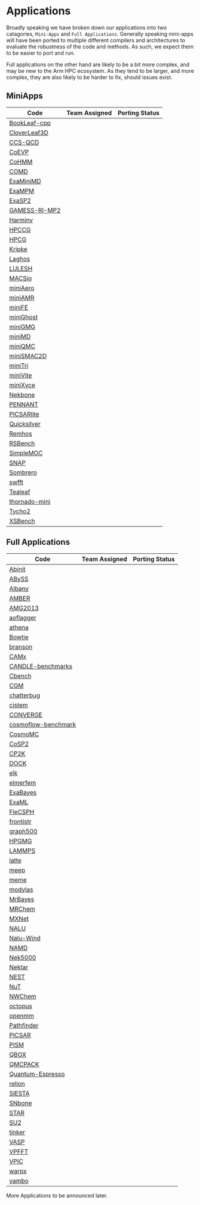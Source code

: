 # Applications

Broadly speaking we have broken down our applications into two catagories, `Mini-Apps` and `Full Applications`.
Generally speaking mini-apps will have been ported to multiple different compilers and architectures to evaluate the robustness of the code and methods.
As such, we expect them to be easier to port and run.

Full applications on the other hand are likely to be a bit more complex, and may be new to the Arm HPC ecosystem.
As they tend to be larger, and more complex, they are also likely to be harder to fix, should issues exist.

## MiniApps

| Code                                              | Team Assigned | Porting Status |
|---------------------------------------------------|---------------|----------------|
| [BookLeaf-cpp](MiniApps/BookLeaf-cpp/README.md)   |               |                |
| [CloverLeaf3D](MiniApps/CloverLeaf3D/README.md)   |               |                |
| [CCS-QCD](MiniApps/ccs-qcd/README.md)             |               |                |
| [CoEVP](MiniApps/CoEVP/README.md)                 |               |                |
| [CoHMM](MiniApps/CoHMM/README.md)                 |               |                |
| [COMD](MiniApps/comd/README.md)                   |               |                |
| [ExaMiniMD](MiniApps/ExaMiniMD/README.md)         |               |                |
| [ExaMPM](MiniApps/ExaMPM/README.md)               |               |                |
| [ExaSP2](MiniApps/ExaSP2/README.md)               |               |                |
| [GAMESS-RI-MP2](MiniApps/GAMESS-RI-MP2/README.md) |               |                |
| [Harminv](MiniApps/harminv/README.md)             |               |                |
| [HPCCG](MiniApps/HPCCG/README.md)                 |               |                |
| [HPCG](MiniApps/HPCG/README.md)                   |               |                |
| [Kripke](MiniApps/kripke/README.md)               |               |                |
| [Laghos](Applications/laghos/README.md)           |               |                |
| [LULESH](MiniApps/LULESH/README.md)               |               |                |
| [MACSio](MiniApps/MACSio/README.md)               |               |                |
| [miniAero](MiniApps/miniAero/README.md)           |               |                |
| [miniAMR](MiniApps/miniAMR/README.md)             |               |                |
| [miniFE](MiniApps/miniFE/README.md)               |               |                |
| [miniGhost](MiniApps/miniGhost/README.md)         |               |                |
| [miniGMG](Applications/minigmg/README.md)         |               |                |
| [miniMD](MiniApps/miniMD/README.md)               |               |                |
| [miniQMC](MiniApps/miniQMC/README.md)             |               |                |
| [miniSMAC2D](MiniApps/miniSMAC2D/README.md)       |               |                |
| [miniTri](MiniApps/miniTri/README.md)             |               |                |
| [miniVite](MiniApps/miniVite/README.md)           |               |                |
| [miniXyce](MiniApps/miniXyce/README.md)           |               |                |
| [Nekbone](MiniApps/nekbone/README.md)             |               |                |
| [PENNANT](MiniApps/PENNANT/README.md)             |               |                |
| [PICSARlite](MiniApps/PICSARlite/README.md)       |               |                |
| [Quicksilver](MiniApps/Quicksilver/README.md)     |               |                |
| [Remhos](MiniApps/Remhos/README.md)               |               |                |
| [RSBench](MiniApps/RSBench/README.md)             |               |                |
| [SimpleMOC](MiniApps/SimpleMOC/README.md)         |               |                |
| [SNAP](MiniApps/SNAP/README.md)                   |               |                |
| [Sombrero](MiniApps/sombrero/README.md)           |               |                |
| [swfft](MiniApps/swfft/README.md)                 |               |                |
| [Tealeaf](MiniApps/Tealeaf/README.md)             |               |                |
| [thornado-mini](MiniApps/thornado-mini/README.md) |               |                |
| [Tycho2](Applications/tycho2/README.md)           |               |                |
| [XSBench](MiniApps/XSBench/README.md)             |               |                |


## Full Applications

| Code                                                              | Team Assigned | Porting Status |
|-------------------------------------------------------------------|---------------|----------------|
| [Abinit](Applications/abinit/README.md)                           |               |                |
| [ABySS](Applications/abyss/README.md)                             |               |                |
| [Albany](Applications/albany/README.md)                           |               |                |
| [AMBER](Applications/amber/README.md)                             |               |                |
| [AMG2013](Applications/amg2013/README.md)                         |               |                |
| [aoflagger](Applications/aoflagger/README.md)                     |               |                |
| [athena](Applications/athena/README.md)                           |               |                |
| [Bowtie](Applications/bowtie/README.md)                           |               |                |
| [branson](Applications/branson/README.md)                         |               |                |
| [CAMx](Applications/camx/README.md)                               |               |                |
| [CANDLE-benchmarks](Applications/candle-benchmarks/README.md)     |               |                |
| [Cbench](Applications/cbench/README.md)                           |               |                |
| [CGM](Applications/cgm/README.md)                                 |               |                |
| [chatterbug](Applications/chatterbug/README.md)                   |               |                |
| [cistem](Applications/cistem/README.md)                           |               |                |
| [CONVERGE](Applications/converge/README.md)                       |               |                |
| [cosmoflow-benchmark](Applications/cosmoflow-benchmark/README.md) |               |                |
| [CosmoMC](Applications/cosmomc/README.md)                         |               |                |
| [CoSP2](Applications/cosp2/README.md)                             |               |                |
| [CP2K](Applications/cp2k/README.md)                               |               |                |
| [DOCK](Applications/dock/README.md)                               |               |                |
| [elk](Applications/elk/README.md)                                 |               |                |
| [elmerfem](Applications/elmerfem/README.md)                       |               |                |
| [ExaBayes](Applications/exabayes/README.md)                       |               |                |
| [ExaML](Applications/examl/README.md)                             |               |                |
| [FleCSPH](Applications/flecsph/README.md)                         |               |                |
| [frontistr](Applications/frontistr/README.md)                     |               |                |
| [graph500](Applications/graph500/README.md)                       |               |                |
| [HPGMG](Applications/hpgmg/README.md)                             |               |                |
| [LAMMPS](Applications/lammps/README.md)                           |               |                |
| [latte](Applications/latte/README.md)                             |               |                |
| [meep](Applications/meep/README.md)                               |               |                |
| [meme](Applications/meme/README.md)                               |               |                |
| [modylas](Applications/modylas/README.md)                         |               |                |
| [MrBayes](Applications/mrbayes/README.md)                         |               |                |
| [MRChem](Applications/mrchem/README.md)                           |               |                |
| [MXNet](Applications/mxnet/README.md)                             |               |                |
| [NALU](Applications/nalu/README.md)                               |               |                |
| [Nalu-Wind](Applications/nalu-wind/README.md)                     |               |                |
| [NAMD](Applications/namd/README.md)                               |               |                |
| [Nek5000](Applications/nek5000/README.md)                         |               |                |
| [Nektar](Applications/nektar/README.md)                           |               |                |
| [NEST](Applications/nest/README.md)                               |               |                |
| [NuT](Applications/nut/README.md)                                 |               |                |
| [NWChem](Applications/nwchem/README.md)                           |               |                |
| [octopus](Applications/octopus/README.md)                         |               |                |
| [openmm](Applications/openmm/README.md)                           |               |                |
| [Pathfinder](Applications/pathfinder/README.md)                   |               |                |
| [PICSAR](Applications/picsar/README.md)                           |               |                |
| [PISM](Applications/pism/README.md)                               |               |                |
| [QBOX](Applications/qbox/README.md)                               |               |                |
| [QMCPACK](Applications/qmcpack/README.md)                         |               |                |
| [Quantum-Espresso](Applications/quantum-espresso/README.md)       |               |                |
| [relion](Applications/relion/README.md)                           |               |                |
| [SIESTA](Applications/siesta/README.md)                           |               |                |
| [SNbone](Applications/snbone/README.md)                           |               |                |
| [STAR](Applications/star/README.md)                               |               |                |
| [SU2](Applications/su2/README.md)                                 |               |                |
| [tinker](Applications/tinker/README.md)                           |               |                |
| [VASP](Applications/vasp/README.md)                               |               |                |
| [VPFFT](Applications/vpfft/README.md)                             |               |                |
| [VPIC](Applications/vpic/README.md)                               |               |                |
| [warpx](Applications/warpx/README.md)                             |               |                |
| [yambo](Applications/yambo/README.md)                             |               |                |

More Applications to be announced later.
